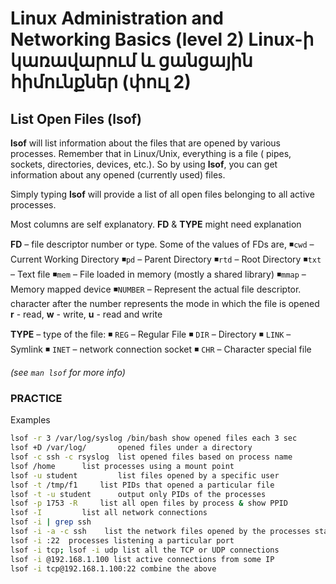 # Linux Administration and Networking Basics (level 2) Linux-ի կառավարում և ցանցային հիմունքներ (փուլ 2)



##  List Open Files (lsof)


**lsof** will list information about the files that are opened by various processes. 
Remember that in Linux/Unix, everything is a file ( pipes, sockets, directories, devices, etc.). 
So by using **lsof**, you can get information about any opened (currently used) files.


Simply typing **lsof** will provide a list of all open files belonging to all active processes. 

Most columns are self explanatory.
**FD** & **TYPE** might need explanation

**FD** – file descriptor number or type. Some of the values of FDs are,
◾`cwd` – Current Working Directory
◾`pd` – Parent Directory
◾`rtd` – Root Directory
◾`txt` – Text file
◾`mem` – File loaded in memory (mostly a shared library)
◾`mmap` – Memory mapped device
◾`NUMBER` – Represent the actual file descriptor. character after the number represents the mode in which the file is opened
	**r** - read, **w** - write, **u** - read and write


**TYPE** – type of the file:
◾ `REG` – Regular File
◾ `DIR` – Directory
◾ `LINK` – Symlink
◾ `INET` – network connection socket
◾ `CHR` – Character special file

_(see `man lsof` for more info)_

### PRACTICE

Examples
```bash
lsof -r 3 /var/log/syslog /bin/bash show opened files each 3 sec 
lsof +D /var/log/		opened files under a directory
lsof -c ssh -c rsyslog	list opened files based on process name
lsof /home 	    list processes using a mount point
lsof -u student 		list files opened by a specific user 
lsof -t /tmp/f1		list PIDs that opened a particular file
lsof -t -u student		output only PIDs of the processes
lsof -p 1753 -R		list all open files by process & show PPID
lsof -I			list all network connections 
lsof -i | grep ssh 
lsof -i -a -c ssh  	 list the network files opened by the processes starting with ssh
lsof -i :22	 processes listening a particular port
lsof -i tcp; lsof -i udp list all the TCP or UDP connections 
lsof -i @192.168.1.100 list active connections from some IP 
lsof -i tcp@192.168.1.100:22 combine the above
```

